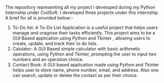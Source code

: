 The repository representing all my project i developed during my Python Internship under CodSoft. I developed three projects under this internship. A brief for all is provided below:-
1.  To-Do list: A To-Do List Application is a useful project that helps users manage and oragnise their tasks efficiently. This project aims to be a GUI Based application using Python and Tkinter , allowing users to create, update, and track their to do lists.
2.  Calulator: A GUI Based simple calculator with basic arithmetic operations, using Python and Tkinter, prompting the user to input two numbers and an operation choice.
3.  Contact Book: A GUI based application made using Python and Tkinter helps user to store name, phone number, email, and address. Also one can search, update or delete the contact as per their choice.
